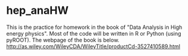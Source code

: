 # hep_anaHW
This is the practice for homework in the book of "Data Analysis in High energy physics".
Most of the code will be written in R or Python (using pyROOT).
The webpage of the book is below.
http://as.wiley.com/WileyCDA/WileyTitle/productCd-3527410589.html
